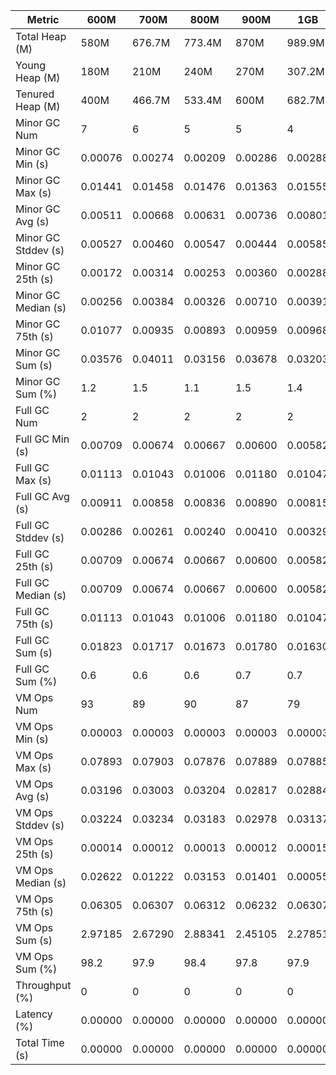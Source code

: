 | Metric | 600M | 700M | 800M | 900M | 1GB | 2GB | 4GB | 8GB |
|------|----|----|----|----|---|---|---|---|
| Total Heap (M) | 580M | 676.7M | 773.4M | 870M | 989.9M | 1979.8M | 3959.5M | 7918.9M |
| Young Heap (M) | 180M | 210M | 240M | 270M | 307.2M | 614.4M | 1228.8M | 2457.6M |
| Tenured Heap (M) | 400M | 466.7M | 533.4M | 600M | 682.7M | 1365.4M | 2730.7M | 5461.4M |
| Minor GC Num | 7 | 6 | 5 | 5 | 4 | 2 | 1 | 0 |
| Minor GC Min (s) | 0.00076 | 0.00274 | 0.00209 | 0.00286 | 0.00288 | 0.00450 | 0.02886 | 0.00000 |
| Minor GC Max (s) | 0.01441 | 0.01458 | 0.01476 | 0.01363 | 0.01555 | 0.01535 | 0.02886 | 0.00000 |
| Minor GC Avg (s) | 0.00511 | 0.00668 | 0.00631 | 0.00736 | 0.00801 | 0.00993 | 0.02886 | 0.00000 |
| Minor GC Stddev (s) | 0.00527 | 0.00460 | 0.00547 | 0.00444 | 0.00585 | 0.00767 | 0.00000 | 0.00000 |
| Minor GC 25th (s) | 0.00172 | 0.00314 | 0.00253 | 0.00360 | 0.00288 | 0.00450 | 0.02886 | 0.00000 |
| Minor GC Median (s) | 0.00256 | 0.00384 | 0.00326 | 0.00710 | 0.00391 | 0.00450 | 0.02886 | 0.00000 |
| Minor GC 75th (s) | 0.01077 | 0.00935 | 0.00893 | 0.00959 | 0.00968 | 0.01535 | 0.02886 | 0.00000 |
| Minor GC Sum (s) | 0.03576 | 0.04011 | 0.03156 | 0.03678 | 0.03203 | 0.01986 | 0.02886 | 0.00000 |
| Minor GC Sum (%) | 1.2 | 1.5 | 1.1 | 1.5 | 1.4 | 0.8 | 1.1 | 0.0 |
| Full GC Num | 2 | 2 | 2 | 2 | 2 | 2 | 2 | 2 |
| Full GC Min (s) | 0.00709 | 0.00674 | 0.00667 | 0.00600 | 0.00582 | 0.00608 | 0.00567 | 0.01077 |
| Full GC Max (s) | 0.01113 | 0.01043 | 0.01006 | 0.01180 | 0.01047 | 0.01004 | 0.01066 | 0.01796 |
| Full GC Avg (s) | 0.00911 | 0.00858 | 0.00836 | 0.00890 | 0.00815 | 0.00806 | 0.00817 | 0.01436 |
| Full GC Stddev (s) | 0.00286 | 0.00261 | 0.00240 | 0.00410 | 0.00329 | 0.00280 | 0.00353 | 0.00508 |
| Full GC 25th (s) | 0.00709 | 0.00674 | 0.00667 | 0.00600 | 0.00582 | 0.00608 | 0.00567 | 0.01077 |
| Full GC Median (s) | 0.00709 | 0.00674 | 0.00667 | 0.00600 | 0.00582 | 0.00608 | 0.00567 | 0.01077 |
| Full GC 75th (s) | 0.01113 | 0.01043 | 0.01006 | 0.01180 | 0.01047 | 0.01004 | 0.01066 | 0.01796 |
| Full GC Sum (s) | 0.01823 | 0.01717 | 0.01673 | 0.01780 | 0.01630 | 0.01612 | 0.01633 | 0.02873 |
| Full GC Sum (%) | 0.6 | 0.6 | 0.6 | 0.7 | 0.7 | 0.7 | 0.6 | 1.0 |
| VM Ops Num | 93 | 89 | 90 | 87 | 79 | 85 | 81 | 73 |
| VM Ops Min (s) | 0.00003 | 0.00003 | 0.00003 | 0.00003 | 0.00003 | 0.00004 | 0.00005 | 0.00005 |
| VM Ops Max (s) | 0.07893 | 0.07903 | 0.07876 | 0.07889 | 0.07885 | 0.07907 | 0.08833 | 0.11004 |
| VM Ops Avg (s) | 0.03196 | 0.03003 | 0.03204 | 0.02817 | 0.02884 | 0.02785 | 0.03092 | 0.03994 |
| VM Ops Stddev (s) | 0.03224 | 0.03234 | 0.03183 | 0.02978 | 0.03137 | 0.02953 | 0.03157 | 0.03641 |
| VM Ops 25th (s) | 0.00014 | 0.00012 | 0.00013 | 0.00012 | 0.00015 | 0.00013 | 0.00017 | 0.00024 |
| VM Ops Median (s) | 0.02622 | 0.01222 | 0.03153 | 0.01401 | 0.00055 | 0.01362 | 0.03143 | 0.06275 |
| VM Ops 75th (s) | 0.06305 | 0.06307 | 0.06312 | 0.06232 | 0.06307 | 0.06271 | 0.06287 | 0.07801 |
| VM Ops Sum (s) | 2.97185 | 2.67290 | 2.88341 | 2.45105 | 2.27851 | 2.36742 | 2.50435 | 2.91573 |
| VM Ops Sum (%) | 98.2 | 97.9 | 98.4 | 97.8 | 97.9 | 98.5 | 98.2 | 99.0 |
| Throughput (%) | 0 | 0 | 0 | 0 | 0 | 0 | 0 | 0 |
| Latency (%) | 0.00000 | 0.00000 | 0.00000 | 0.00000 | 0.00000 | 0.00000 | 0.00000 | 0.00000 |
| Total Time (s) | 0.00000 | 0.00000 | 0.00000 | 0.00000 | 0.00000 | 0.00000 | 0.00000 | 0.00000 |
